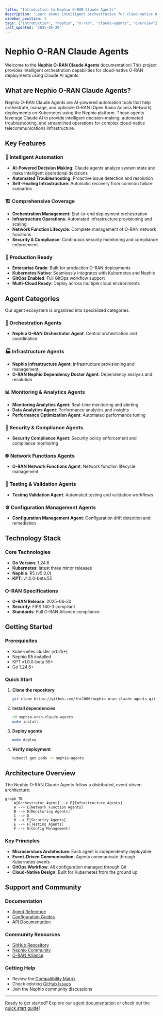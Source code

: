 ```yaml
---
title: "Introduction to Nephio O-RAN Claude Agents"
description: "Learn about intelligent orchestration for cloud-native O-RAN deployments using Claude agents"
sidebar_position: 1
tags: ["introduction", "nephio", "o-ran", "claude-agents", "overview"]
last_updated: "2025-08-20"
---
```


# Nephio O-RAN Claude Agents

Welcome to the **Nephio O-RAN Claude Agents** documentation! This project provides intelligent orchestration capabilities for cloud-native O-RAN deployments using Claude AI agents.

## What are Nephio O-RAN Claude Agents?

Nephio O-RAN Claude Agents are AI-powered automation tools that help orchestrate, manage, and optimize O-RAN (Open Radio Access Network) deployments on Kubernetes using the Nephio platform. These agents leverage Claude AI to provide intelligent decision-making, automated troubleshooting, and streamlined operations for complex cloud-native telecommunications infrastructure.

## Key Features

### 🤖 Intelligent Automation
- **AI-Powered Decision Making**: Claude agents analyze system state and make intelligent operational decisions
- **Automated Troubleshooting**: Proactive issue detection and resolution
- **Self-Healing Infrastructure**: Automatic recovery from common failure scenarios

### 🏗️ Comprehensive Coverage
- **Orchestration Management**: End-to-end deployment orchestration
- **Infrastructure Operations**: Automated infrastructure provisioning and scaling
- **Network Function Lifecycle**: Complete management of O-RAN network functions
- **Security & Compliance**: Continuous security monitoring and compliance enforcement

### 🔧 Production Ready
- **Enterprise Grade**: Built for production O-RAN deployments
- **Kubernetes Native**: Seamlessly integrates with Kubernetes and Nephio
- **GitOps Enabled**: Full GitOps workflow support
- **Multi-Cloud Ready**: Deploy across multiple cloud environments

## Agent Categories

Our agent ecosystem is organized into specialized categories:

### 🎯 Orchestration Agents
- **Nephio O-RAN Orchestrator Agent**: Central orchestration and coordination

### 🏭 Infrastructure Agents  
- **Nephio Infrastructure Agent**: Infrastructure provisioning and management
- **O-RAN Nephio Dependency Doctor Agent**: Dependency analysis and resolution

### 📊 Monitoring & Analytics Agents
- **Monitoring Analytics Agent**: Real-time monitoring and alerting
- **Data Analytics Agent**: Performance analytics and insights
- **Performance Optimization Agent**: Automated performance tuning

### 🔐 Security & Compliance Agents
- **Security Compliance Agent**: Security policy enforcement and compliance monitoring

### 🌐 Network Functions Agents
- **O-RAN Network Functions Agent**: Network function lifecycle management

### 🧪 Testing & Validation Agents
- **Testing Validation Agent**: Automated testing and validation workflows

### ⚙️ Configuration Management Agents
- **Configuration Management Agent**: Configuration drift detection and remediation

## Technology Stack

### Core Technologies
- **Go Version**: 1.24.6
- **Kubernetes**: latest three minor releases
- **Nephio**: R5 (v5.0.0)
- **KPT**: v1.0.0-beta.55

### O-RAN Specifications
- **O-RAN Release**: 2025-06-30
- **Security**: FIPS 140-3 compliant
- **Standards**: Full O-RAN Alliance compliance

## Getting Started

### Prerequisites
- Kubernetes cluster (v1.25+)
- Nephio R5 installed
- KPT v1.0.0-beta.55+
- Go 1.24.6+

### Quick Start
1. **Clone the repository**
   ```bash
   git clone https://github.com/thc1006/nephio-oran-claude-agents.git
   ```

2. **Install dependencies**
   ```bash
   cd nephio-oran-claude-agents
   make install
   ```

3. **Deploy agents**
   ```bash
   make deploy
   ```

4. **Verify deployment**
   ```bash
   kubectl get pods -n nephio-agents
   ```

## Architecture Overview

The Nephio O-RAN Claude Agents follow a distributed, event-driven architecture:

```mermaid
graph TB
    A[Orchestrator Agent] --> B[Infrastructure Agents]
    A --> C[Network Function Agents]
    B --> D[Monitoring Agents]
    C --> D
    D --> E[Security Agents]
    E --> F[Testing Agents]
    F --> G[Config Management]
```

### Key Principles
- **Microservices Architecture**: Each agent is independently deployable
- **Event-Driven Communication**: Agents communicate through Kubernetes events
- **GitOps Workflow**: All configuration managed through Git
- **Cloud-Native Design**: Built for Kubernetes from the ground up

## Support and Community

### Documentation
- [Agent Reference](/docs/agents/)
- [Configuration Guides](/docs/guides/)
- [API Documentation](https://github.com/thc1006/nephio-oran-claude-agents/blob/main/docs/)

### Community Resources
- [GitHub Repository](https://github.com/thc1006/nephio-oran-claude-agents)
- [Nephio Community](https://nephio.org/community/)
- [O-RAN Alliance](https://www.o-ran.org/)

### Getting Help
- Review the [Compatibility Matrix](https://github.com/thc1006/nephio-oran-claude-agents/blob/main/COMPATIBILITY_MATRIX.md)
- Check existing [GitHub Issues](https://github.com/thc1006/nephio-oran-claude-agents/issues)
- Join the Nephio community discussions

---

Ready to get started? Explore our [agent documentation](/docs/orchestration/nephio-oran-orchestrator-agent) or check out the [quick start guide](/docs/guides/quickstart)!